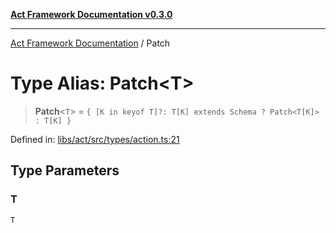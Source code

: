 [**Act Framework Documentation v0.3.0**](../README.md)

***

[Act Framework Documentation](../globals.md) / Patch

# Type Alias: Patch\<T\>

> **Patch**\<`T`\> = `{ [K in keyof T]?: T[K] extends Schema ? Patch<T[K]> : T[K] }`

Defined in: [libs/act/src/types/action.ts:21](https://github.com/Rotorsoft/act-root/blob/b40f67575d048d860d7c67a52d36c927803922d7/libs/act/src/types/action.ts#L21)

## Type Parameters

### T

`T`
